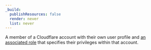 ```yaml
---
_build:
  publishResources: false
  render: never
  list: never
---
```


A member of a Cloudflare account with their own user profile and [an associated role]((/fundamentals/setup/manage-members/)roles/) that specifies their privileges within that account.